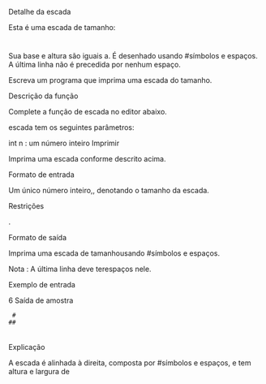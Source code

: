 Detalhe da escada

Esta é uma escada de tamanho:

   #
  ##
 ###
####
Sua base e altura são iguais a. É desenhado usando #símbolos e espaços. A última linha não é precedida por nenhum espaço.

Escreva um programa que imprima uma escada do tamanho.

Descrição da função

Complete a função de escada no editor abaixo.

escada tem os seguintes parâmetros:

int n : um número inteiro
Imprimir

Imprima uma escada conforme descrito acima.

Formato de entrada

Um único número inteiro,, denotando o tamanho da escada.

Restrições

.

Formato de saída

Imprima uma escada de tamanhousando #símbolos e espaços.

Nota : A última linha deve terespaços nele.

Exemplo de entrada

6 
Saída de amostra

     #
    ##
   ###
  ####
 #####
######
Explicação

A escada é alinhada à direita, composta por #símbolos e espaços, e tem altura e largura de